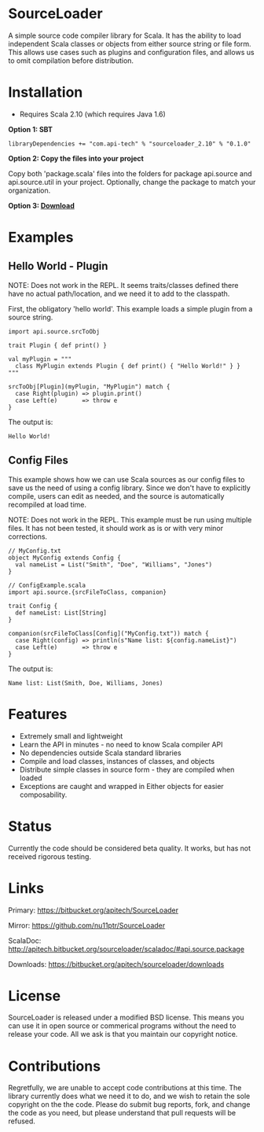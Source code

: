 SourceLoader
============

A simple source code compiler library for Scala. It has the ability to load
independent Scala classes or objects from either source string or file form.
This allows use cases such as plugins and configuration files, and allows us
to omit compilation before distribution.

Installation
============

* Requires Scala 2.10 (which requires Java 1.6)

**Option 1: SBT**

    libraryDependencies += "com.api-tech" % "sourceloader_2.10" % "0.1.0"

**Option 2: Copy the files into your project**

Copy both 'package.scala' files into the folders for package api.source and
api.source.util in your project. Optionally, change the package to match your
organization.

**Option 3: [Download](https://bitbucket.org/apitech/sourceloader/downloads/sourceloader_2.10-0.1.0.jar)**

Examples
========

Hello World - Plugin
--------------------

NOTE: Does not work in the REPL. It seems traits/classes defined there have no
actual path/location, and we need it to add to the classpath.

First, the obligatory 'hello world'. This example loads a simple plugin from
a source string.

    import api.source.srcToObj

    trait Plugin { def print() }

    val myPlugin = """
      class MyPlugin extends Plugin { def print() { "Hello World!" } }
    """

    srcToObj[Plugin](myPlugin, "MyPlugin") match {
      case Right(plugin) => plugin.print()
      case Left(e)       => throw e
    }

The output is:

    Hello World!

Config Files
------------

This example shows how we can use Scala sources as our config files to save us
the need of using a config library. Since we don't have to explicitly compile,
users can edit as needed, and the source is automatically recompiled at load
time.

NOTE: Does not work in the REPL. This example must be run using multiple files.
It has not been tested, it should work as is or with very minor corrections.

    // MyConfig.txt
    object MyConfig extends Config {
      val nameList = List("Smith", "Doe", "Williams", "Jones")
    }

    // ConfigExample.scala
    import api.source.{srcFileToClass, companion}

    trait Config {
      def nameList: List[String]
    }

    companion(srcFileToClass[Config]("MyConfig.txt")) match {
      case Right(config) => println(s"Name list: ${config.nameList}")
      case Left(e)       => throw e
    }

The output is:

    Name list: List(Smith, Doe, Williams, Jones)

Features
=========

* Extremely small and lightweight
* Learn the API in minutes - no need to know Scala compiler API
* No dependencies outside Scala standard libraries
* Compile and load classes, instances of classes, and objects
* Distribute simple classes in source form - they are compiled when loaded
* Exceptions are caught and wrapped in Either objects for easier composability.

Status
======

Currently the code should be considered beta quality. It works, but has not
received rigorous testing.

Links
=====

Primary: <https://bitbucket.org/apitech/SourceLoader>

Mirror: <https://github.com/nu11ptr/SourceLoader>

ScalaDoc: <http://apitech.bitbucket.org/sourceloader/scaladoc/#api.source.package>

Downloads: <https://bitbucket.org/apitech/sourceloader/downloads>


License
=======

SourceLoader is released under a modified BSD license. This means you can use it
in open source or commerical programs without the need to release your code. All
we ask is that you maintain our copyright notice.

Contributions
=============

Regretfully, we are unable to accept code contributions at this time. The
library currently does what we need it to do, and we wish to retain the sole
copyright on the the code. Please do submit bug reports, fork, and change the
code as you need, but please understand that pull requests will be refused.